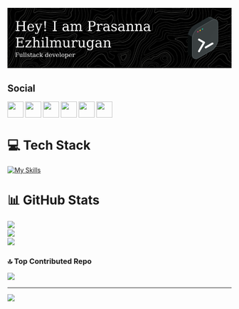 ![Header](./header.png)

## Social

<p align="left">
	<a href="https://discord.com/users/prasanna.ezhilmurugan" target="_blank" rel="noreferrer"
		><img
			src="https://skillicons.dev/icons?i=discord&theme=dark"
			width="36"
			height="36"
	/></a>
	<a href="https://www.github.com/prasanna-ezhilmurugan" target="_blank" rel="noreferrer"
		><img
			src="https://skillicons.dev/icons?i=github&theme=dark"
			width="36"
			height="36"
	/></a>
	<a href="https://git.selfmade.ninja/" target="_blank" rel="noreferrer"
		><img
			src="https://skillicons.dev/icons?i=git&theme=dark"
			width="36"
			height="36"
	/></a>
	<a href="http://www.instagram.com/prasanna.ezhilmurugan" target="_blank" rel="noreferrer"
		><img
			src="https://skillicons.dev/icons?i=instagram&theme=dark"
			width="36"
			height="36"
	/></a>
	<a
		href="https://www.linkedin.com/in/prasanna-ezhilmurugan"
		target="_blank"
		rel="noreferrer"
		><img
			src="https://skillicons.dev/icons?i=linkedin&theme=dark"
			width="36"
			height="36"
	/></a>
	<a href="https://www.twitter.com/" target="_blank" rel="noreferrer"
		><img
			src="https://skillicons.dev/icons?i=twitter&theme=dark"
			width="36"
			height="36"
	/></a>
</p>


# 💻 Tech Stack
[![My Skills](https://skillicons.dev/icons?i=linux,neovim,py,c,cpp,js,md,lua,html,css,tailwind,mongodb,express,react,nodejs,vite,vscode,figma)](https://skillicons.dev)

# 📊 GitHub Stats

![](https://github-readme-stats.vercel.app/api?username=prasanna-ezhilmurugan&theme=dark&hide_border=false&include_all_commits=true&count_private=true)<br/>
![](https://github-readme-streak-stats.herokuapp.com/?user=prasanna-ezhilmurugan&theme=dark&hide_border=false)<br/>
![](https://github-readme-stats.vercel.app/api/top-langs/?username=prasanna-ezhilmurugan&theme=dark&hide_border=false&include_all_commits=true&count_private=true&layout=compact)

### 🔝 Top Contributed Repo

![](https://github-contributor-stats.vercel.app/api?username=prasanna-ezhilmurugan&limit=5&theme=dark&combine_all_yearly_contributions=true)

---

[![](https://visitcount.itsvg.in/api?id=prasanna-ezhilmurugan&icon=0&color=12)](https://visitcount.itsvg.in)
